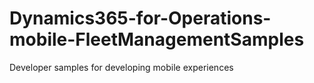 # Dynamics365-for-Operations-mobile-FleetManagementSamples
Developer samples for developing mobile experiences
